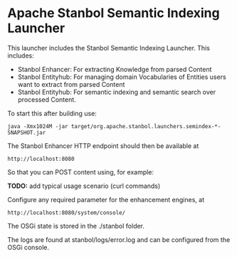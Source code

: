 Apache Stanbol Semantic Indexing Launcher
=========================================

This launcher includes the Stanbol Semantic Indexing Launcher. This includes:

* Stanbol Enhancer: For extracting Knowledge from parsed Content
* Stanbol Entityhub: For managing domain Vocabularies of Entities users want to extract from parsed Content
* Stanbol Entityhub: For semantic indexing and semantic search over processed Content.


To start this after building use:

    java -Xmx1024M -jar target/org.apache.stanbol.launchers.semindex-*-SNAPSHOT.jar

The Stanbol Enhancer HTTP endpoint should then be available at 

    http://localhost:8080

So that you can POST content using, for example:

__TODO:__ add typical usage scenario (curl commands)


Configure any required parameter for the enhancement engines, at

    http://localhost:8080/system/console/

The OSGi state is stored in the ./stanbol folder.

The logs are found at stanbol/logs/error.log and can be configured from the
OSGi console.
